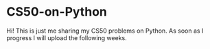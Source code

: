 # CS50-on-Python

Hi! This is just me sharing my CS50 problems on Python. As soon as I progress I will upload the following weeks.
